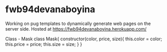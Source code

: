 # fwb94devanaboyina

Working on pug templates to dynamically generate web pages on the server side.
Hosted at <https://fwb94devanaboyina.herokuapp.com/>

Class - Mask class Mask{ constructor(color, price, size){ this.color = color; this.price = price; this.size = size; } }
